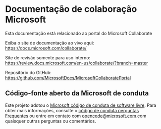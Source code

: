 # <a name="microsoft-collaborate-documentation"></a>Documentação de colaboração Microsoft

Esta documentação está relacionado ao portal do Microsoft Collaborate 

Exiba o site de documentação ao vivo aqui: https://docs.microsoft.com/collaborate/

Site de revisão somente para uso interno: https://review.docs.microsoft.com/en-us/collaborate/?branch=master

Repositório do GitHub: https://github.com/MicrosoftDocs/MicrosoftCollaboratePortal

## <a name="microsoft-open-source-code-of-conduct"></a>Código-fonte aberto da Microsoft de conduta
Este projeto adotou o [Microsoft código de conduta de software livre](https://opensource.microsoft.com/codeofconduct/).
Para obter mais informações, consulte o [código de conduta perguntas Frequentes](https://opensource.microsoft.com/codeofconduct/faq/) ou entre em contato com [ opencode@microsoft.com ](mailto:opencode@microsoft.com) com quaisquer outras perguntas ou comentários.

